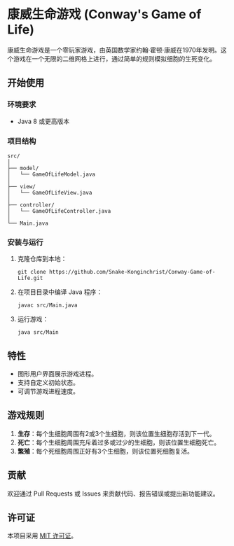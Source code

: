 # 康威生命游戏 (Conway's Game of Life)

康威生命游戏是一个零玩家游戏，由英国数学家约翰·霍顿·康威在1970年发明。这个游戏在一个无限的二维网格上进行，通过简单的规则模拟细胞的生死变化。

## 开始使用

### 环境要求

- Java 8 或更高版本

### 项目结构

```
src/
│
├── model/
│   └── GameOfLifeModel.java
│
├── view/
│   └── GameOfLifeView.java
│
├── controller/
│   └── GameOfLifeController.java
│
└── Main.java
```
### 安装与运行

1. 克隆仓库到本地：

   ```
   git clone https://github.com/Snake-Konginchrist/Conway-Game-of-Life.git
   ```

2. 在项目目录中编译 Java 程序：

   ```
   javac src/Main.java
   ```

3. 运行游戏：

   ```
   java src/Main
   ```

## 特性

- 图形用户界面展示游戏进程。
- 支持自定义初始状态。
- 可调节游戏进程速度。

## 游戏规则

1. **生存**：每个生细胞周围有2或3个生细胞，则该位置生细胞存活到下一代。
2. **死亡**：每个生细胞周围充斥着过多或过少的生细胞，则该位置生细胞死亡。
3. **繁殖**：每个死细胞周围正好有3个生细胞，则该位置死细胞复活。

## 贡献

欢迎通过 Pull Requests 或 Issues 来贡献代码、报告错误或提出新功能建议。

## 许可证

本项目采用 [MIT 许可证](LICENSE)。
